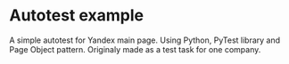 # Autotest example
A simple autotest for Yandex main page. Using Python, PyTest library and Page Object pattern. Originaly made as a test task for one company.
